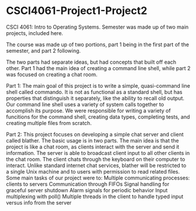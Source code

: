 # CSCI4061-Project1-Project2
CSCI 4061: Intro to Operating Systems. Semester was made up of two main projects, included here.

The course was made up of two portions, part 1 being in the first part of the semester, and part 2 following.

The two parts had separate ideas, but had concepts that built off each other.
Part 1 had the main idea of creating a command line shell, while part 2 was focused on creating a chat room.

Part 1:
The main goal of this project is to write a simple, quasi-command line shell called commando. It is not as functional
as a standard shell, but has properties that distinguish it separately, like the ability to recall old output.
Our command line shell uses a variety of system calls together to accomplish its purpose. 
We were responsible for writing a variety of funcitions for the command shell, creating data types, completing
tests, and creating multiple files from scratch.

Part 2:
This project focuses on developing a simple chat server and client called blather. The basic usage is in two parts.
The main idea is that the project is like a chat room, as clients interact with the server and send it information.
The server is able to broadcast client input to all other clients in the chat room. The client chats through
the keyboard on their computer to interact. 
Unlike standard internet chat services, blather will be restricted to a single Unix machine and to users with
permission to read related files. 
Some main tasks of our project were to: 
Multiple communicating processes: clients to servers
Communication through FIFOs
Signal handling for graceful server shutdown
Alarm signals for periodic behavior
Input multiplexing with poll()
Multiple threads in the client to handle typed input versus info from the server
